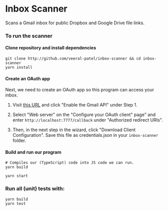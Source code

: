 # Inbox Scanner

Scans a Gmail inbox for public Dropbox and Google Drive file links.

### To run the scanner

#### Clone repository and install dependencies

```
git clone http://github.com/veeral-patel/inbox-scanner && cd inbox-scanner
yarn install
```

#### Create an OAuth app

Next, we need to create an OAuth app so this program can access your inbox.

1. Visit [this URL](https://developers.google.com/gmail/api/quickstart/nodejs) and click "Enable the Gmail API" under Step 1.

2. Select "Web server" on the "Configure your OAuth client" page" and enter
`http://localhost:7777/callback` under "Authorized redirect URIs".

3. Then, in the next step in the wizard, click "Download Client Configuration". Save this file as credentials.json in
your `inbox-scanner` folder.

#### Build and run our program

```
# Compiles our (TypeScript) code into JS code we can run.
yarn build 

yarn start
```

### Run all (unit) tests with:

```
yarn build
yarn test
```

